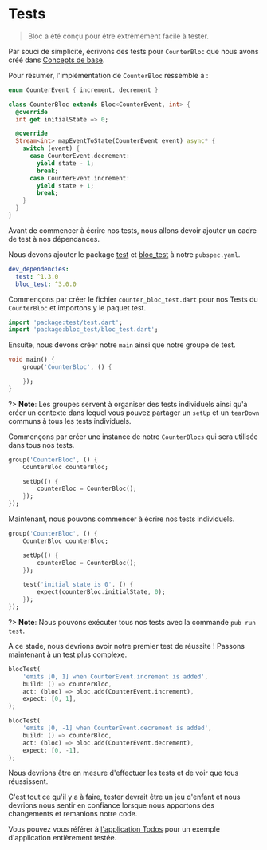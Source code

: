 # Tests

> Bloc a été conçu pour être extrêmement facile à tester.

Par souci de simplicité, écrivons des tests pour `CounterBloc` que nous avons créé dans [Concepts de base](coreconcepts.md).

Pour résumer, l'implémentation de `CounterBloc` ressemble à :

```dart
enum CounterEvent { increment, decrement }

class CounterBloc extends Bloc<CounterEvent, int> {
  @override
  int get initialState => 0;

  @override
  Stream<int> mapEventToState(CounterEvent event) async* {
    switch (event) {
      case CounterEvent.decrement:
        yield state - 1;
        break;
      case CounterEvent.increment:
        yield state + 1;
        break;
    }
  }
}
```

Avant de commencer à écrire nos tests, nous allons devoir ajouter un cadre de test à nos dépendances.

Nous devons ajouter le package [test](https://pub.dev/packages/test) et [bloc_test](https://pub.dev/packages/bloc_test) à notre `pubspec.yaml`.

```yaml
dev_dependencies:
  test: ^1.3.0
  bloc_test: ^3.0.0
```

Commençons par créer le fichier `counter_bloc_test.dart` pour nos Tests du `CounterBloc` et importons y le paquet test.

```dart
import 'package:test/test.dart';
import 'package:bloc_test/bloc_test.dart';
```

Ensuite, nous devons créer notre `main` ainsi que notre groupe de test.

```dart
void main() {
    group('CounterBloc', () {

    });
}
```

?> **Note**: Les groupes servent à organiser des tests individuels ainsi qu'à créer un contexte dans lequel vous pouvez partager un `setUp` et un `tearDown` communs à tous les tests individuels.

Commençons par créer une instance de notre `CounterBlocs` qui sera utilisée dans tous nos tests.

```dart
group('CounterBloc', () {
    CounterBloc counterBloc;

    setUp(() {
        counterBloc = CounterBloc();
    });
});
```

Maintenant, nous pouvons commencer à écrire nos tests individuels.

```dart
group('CounterBloc', () {
    CounterBloc counterBloc;

    setUp(() {
        counterBloc = CounterBloc();
    });

    test('initial state is 0', () {
        expect(counterBloc.initialState, 0);
    });
});
```

?> **Note**: Nous pouvons exécuter tous nos tests avec la commande `pub run test`.

A ce stade, nous devrions avoir notre premier test de réussite ! Passons maintenant à un test plus complexe.

```dart
blocTest(
    'emits [0, 1] when CounterEvent.increment is added',
    build: () => counterBloc,
    act: (bloc) => bloc.add(CounterEvent.increment),
    expect: [0, 1],
);

blocTest(
    'emits [0, -1] when CounterEvent.decrement is added',
    build: () => counterBloc,
    act: (bloc) => bloc.add(CounterEvent.decrement),
    expect: [0, -1],
);
```

Nous devrions être en mesure d'effectuer les tests et de voir que tous réussissent.

C'est tout ce qu'il y a à faire, tester devrait être un jeu d'enfant et nous devrions nous sentir en confiance lorsque nous apportons des changements et remanions notre code.

Vous pouvez vous référer à [l'application Todos](https://github.com/brianegan/flutter_architecture_samples/tree/master/bloc_library) pour un exemple d'application entièrement testée.
